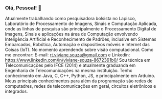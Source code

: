 ### Olá, Pessoal! 👋

Atualmente trabalhando como pesquisadora bolsista no Lapisco, Laboratório de Processamento de Imagens, Sinais e Computação Aplicada, onde as linhas de pesquisa são principalmente o Processamento Digital de Imagens, Sinais e aplicações na área de Computação envolvendo Inteligência Artificial e Reconhecimento de Padrões, inclusive em Sistemas Embarcados, Robótica, Automação e dispositivos móveis e Internet das Coisas (IoT).
No momento aprendendo sobre visão computacional.
Como me encontrar: E-mail: rt.viviane.souza@gmail.com e Linkedin: https://www.linkedin.com/in/viviane-souza-8672391b0/
Sou técnica em Telecomunicações pelo IFCE (2014) e atualmente graduanda em Engenharia de Telecomunicações na mesma instituição. Tenho conhecimento em Java, C, C++, Python, JS, e principalmente em Arduino. Meus principais conhecimentos para além da programação são redes de computadres, redes de telecomunicações em geral, circuitos eletrônicos e integrados.  

